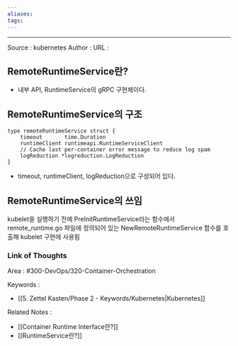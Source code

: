 ```yaml
---
aliases: 
tags:
---
```



---


Source : kubernetes
Author : 
URL : 

## RemoteRuntimeService란?
- 내부 API, RuntimeService의 gRPC 구현체이다.

## RemoteRuntimeService의 구조
```
type remoteRuntimeService struct {  
    timeout       time.Duration  
    runtimeClient runtimeapi.RuntimeServiceClient  
    // Cache last per-container error message to reduce log spam  
    logReduction *logreduction.LogReduction  
}
```
- timeout, runtimeClient, logReduction으로 구성되어 있다.


## RemoteRuntimeService의 쓰임
kubelet을 실행하기 전에 PreInitRuntimeService라는 함수에서 remote_runtime.go 파일에 정의되어 있는 NewRemoteRuntimeService 함수를 호출해 kubelet 구현에 사용됨
### Link of Thoughts
Area : #300-DevOps/320-Container-Orchestration 

Keywords :
- [[5. Zettel Kasten/Phase 2 - Keywords/Kubernetes|Kubernetes]]

Related Notes : 
- [[Container Runtime Interface란?]]
- [[RuntimeService란?]]
